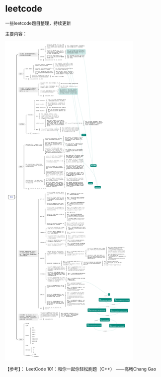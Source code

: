 # leetcode

一些leetcode题目整理，持续更新

主要内容：

![pic](算法.png)

【参考】：
LeetCode 101：和你一起你轻松刷题（C++） ——高畅Chang Gao
